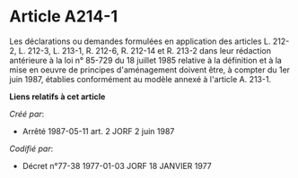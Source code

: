 # Article A214-1

Les déclarations ou demandes formulées en application des articles L. 212-2, L. 212-3, L. 213-1, R. 212-6, R. 212-14 et R.
213-2 dans leur rédaction antérieure à la loi n° 85-729 du 18 juillet 1985 relative à la définition et à la mise en oeuvre de
principes d'aménagement doivent être, à compter du 1er juin 1987, établies conformément au modèle annexé à l'article A.
213-1.

**Liens relatifs à cet article**

_Créé par_:

  - Arrêté 1987-05-11 art. 2 JORF 2 juin 1987

_Codifié par_:

  - Décret n°77-38 1977-01-03 JORF 18 JANVIER 1977
